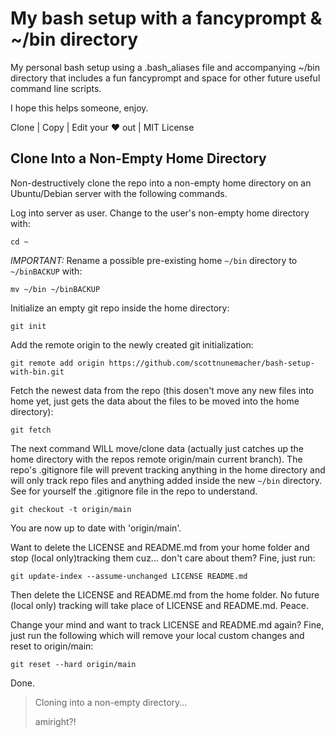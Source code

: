 # My bash setup with a fancyprompt & ~/bin directory
My personal bash setup using a .bash_aliases file and accompanying ~/bin directory that includes a fun fancyprompt and space for other future useful command line scripts.

I hope this helps someone, enjoy.

Clone | Copy | Edit your ❤️ out | MIT License

## Clone Into a Non-Empty Home Directory
Non-destructively clone the repo into a non-empty home directory on an Ubuntu/Debian server with the following commands.

Log into server as user. Change to the user's non-empty home directory with:
```
cd ~
```

_*IMPORTANT:*_ Rename a possible pre-existing home `~/bin` directory to `~/binBACKUP` with:
```
mv ~/bin ~/binBACKUP
```

Initialize an empty git repo inside the home directory:
```
git init
```

Add the remote origin to the newly created git initialization:
```
git remote add origin https://github.com/scottnunemacher/bash-setup-with-bin.git
```

Fetch the newest data from the repo (this dosen't move any new files into home yet, just gets the data about the files to be moved into the home directory):
```
git fetch
```

The next command WILL move/clone data (actually just catches up the home directory with the repos remote origin/main current branch). The repo's .gitignore file will prevent tracking anything in the home directory and will only track repo files and anything added inside the new `~/bin` directory. See for yourself the .gitignore file in the repo to understand.
```
git checkout -t origin/main
```

You are now up to date with 'origin/main'.

Want to delete the LICENSE and README.md from your home folder and stop (local only)tracking them cuz... don't care about them? Fine, just run: 
```
git update-index --assume-unchanged LICENSE README.md
```

Then delete the LICENSE and README.md from the home folder. No future (local only) tracking will take place of LICENSE and README.md. Peace.

Change your mind and want to track LICENSE and README.md again? Fine, just run the following which will remove your local custom changes and reset to origin/main:
```
git reset --hard origin/main
```

Done.

> Cloning into a non-empty directory...
>
> amiright?!
